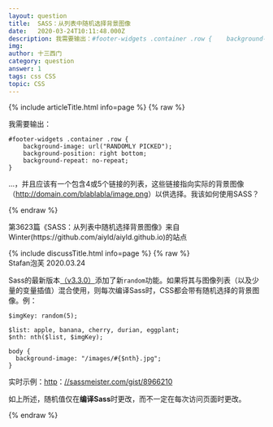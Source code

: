 ```yaml
---
layout: question
title:  SASS：从列表中随机选择背景图像
date:   2020-03-24T10:11:48.000Z
description: 我需要输出：#footer-widgets .container .row {    background-image  url("RANDOMLY...
img: 
author: 十三西门
category: question
answer: 1
tags: css CSS
topic: CSS
---
```

<div class="article-root">
  <div class="article">
    {% include articleTitle.html info=page %}
    {% raw %}
    <div class="article-content"><p><font style="vertical-align: inherit;"><font style="vertical-align: inherit;">我需要输出：</font></font></p>

<pre><code>#footer-widgets .container .row {<font></font>
    background-image: url("RANDOMLY PICKED");<font></font>
    background-position: right bottom;<font></font>
    background-repeat: no-repeat;<font></font>
}<font></font>
</code></pre>

<p><font style="vertical-align: inherit;"><font style="vertical-align: inherit;">...，并且应该有一个包含4或5个链接的列表，这些链接指向实际的背景图像（</font></font><a href="http://domain.com/blablabla/image.png" rel="noreferrer"><font style="vertical-align: inherit;"><font style="vertical-align: inherit;">http://domain.com/blablabla/image.png</font></font></a><font style="vertical-align: inherit;"><font style="vertical-align: inherit;">）以供选择。</font><font style="vertical-align: inherit;">我该如何使用SASS？</font></font></p></div>
    {% endraw %}
  </div>
  <p class="winter_mark">第3623篇《SASS：从列表中随机选择背景图像》来自Winter(https://github.com/aiyld/aiyld.github.io)的站点</p>
  <div class="discuss-wrapper">
    {% include discussTitle.html info=page %}
    {% raw %}
    <div class="discuss-item">
        <div class="discuss-parent">
          <div class="discuss-meta">
            <span class="discuss-user">Stafan泡芙</span>
            <span class="discuss-time">2020.03.24</span>
          </div>
          <div class="discuss-comment"><p><font style="vertical-align: inherit;"><font style="vertical-align: inherit;">Sass的最新版本</font></font><a href="http://rubygems.org/gems/sass/" rel="noreferrer"><font style="vertical-align: inherit;"><font style="vertical-align: inherit;">（v3.3.0）</font></font></a><font style="vertical-align: inherit;"><font style="vertical-align: inherit;">添加了新</font></font><code>random</code><font style="vertical-align: inherit;"><font style="vertical-align: inherit;">功能。</font><font style="vertical-align: inherit;">如果将其与图像列表（以及少量的变量插值）混合使用，则每次编译Sass时，CSS都会带有随机选择的背景图像。</font><font style="vertical-align: inherit;">例：</font></font></p>

<pre><code>$imgKey: random(5);<font></font>
<font></font>
$list: apple, banana, cherry, durian, eggplant;<font></font>
$nth: nth($list, $imgKey);<font></font>
<font></font>
body {<font></font>
  background-image: "/images/#{$nth}.jpg";<font></font>
}<font></font>
</code></pre>

<p><font style="vertical-align: inherit;"><font style="vertical-align: inherit;">实时示例：</font><a href="http://sassmeister.com/gist/8966210" rel="noreferrer"><font style="vertical-align: inherit;">http</font></a><font style="vertical-align: inherit;">：</font></font><a href="http://sassmeister.com/gist/8966210" rel="noreferrer"><font style="vertical-align: inherit;"><font style="vertical-align: inherit;">//sassmeister.com/gist/8966210</font></font></a></p>

<p><font style="vertical-align: inherit;"><font style="vertical-align: inherit;">如上所述，随机值仅在</font></font><strong><font style="vertical-align: inherit;"><font style="vertical-align: inherit;">编译Sass</font></font></strong><font style="vertical-align: inherit;"><font style="vertical-align: inherit;">时更改</font><font style="vertical-align: inherit;">，而不一定在每次访问页面</font><font style="vertical-align: inherit;">时更改</font><font style="vertical-align: inherit;">。</font></font></p></div>
        </div></div>
    {% endraw %}
  </div>
<div>
